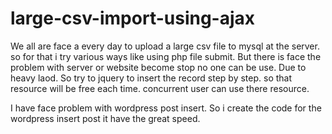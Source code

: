 # large-csv-import-using-ajax

We all are face a every day to upload a large csv file to mysql at the server. so for that i try various ways like using php file submit. But there is face the problem with server or website become stop no one can be use. Due to heavy laod. So try to jquery to insert the record step by step. so that resource will be free each time. concurrent user can use there resource.


I have face problem with wordpress post insert. So i create the code for the wordpress insert post it have the great speed. 
